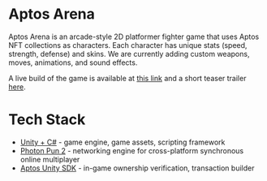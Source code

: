 # Aptos Arena

Aptos Arena is an arcade-style 2D platformer fighter game that uses Aptos NFT collections as characters. Each character has unique stats (speed, strength, defense) and skins. We are currently adding custom weapons, moves, animations, and sound effects.

A live build of the game is available at [this link](https://www.aptosarena.com/) and a short teaser trailer [here](https://www.youtube.com/watch?v=OxBr7vvxb1M).

# Tech Stack

- [Unity + C#](http://unity.com/) - game engine, game assets, scripting framework
- [Photon Pun 2](https://www.photonengine.com/pun) - networking engine for cross-platform synchronous online multiplayer
- [Aptos Unity SDK](https://github.com/aptos-labs/Aptos-Unity-SDK) - in-game ownership verification, transaction builder
